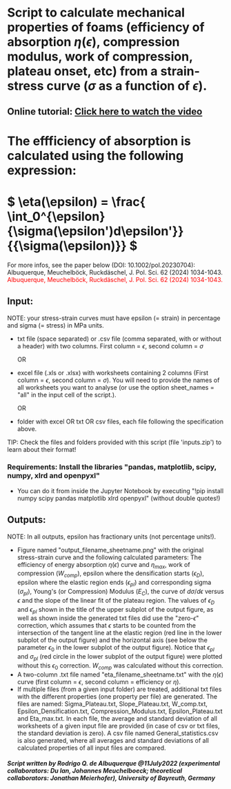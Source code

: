 # Script to calculate mechanical properties of foams (efficiency of absorption $\eta(\epsilon)$, compression modulus, work of compression, plateau onset, etc) from a strain-stress curve ($\sigma$ as a function of $\epsilon$). 

## Online tutorial: [Click here to watch the video](https://mms.uni-bayreuth.de/Panopto/Pages/Viewer.aspx?id=2e1e92bd-504f-49f6-9d90-b068007446bf)

# The effficiency of absorption is calculated using the following expression:

#    $` \eta(\epsilon) = \frac{ \int_0^{\epsilon}{\sigma(\epsilon')d\epsilon'}}{{\sigma(\epsilon)}} `$

For more infos, see the paper below (DOI: 10.1002/pol.20230704): Albuquerque, Meuchelböck, Ruckdäschel, J. Pol. Sci. 62 (2024) 1034-1043.
<span style="color: red;">Albuquerque, Meuchelböck, Ruckdäschel, J. Pol. Sci. 62 (2024) 1034-1043.</span>

## Input:

NOTE: your stress-strain curves must have epsilon (= strain) in percentage and sigma (= stress) in MPa units.

- txt file (space separated) or .csv file (comma separated, with or without a header) with two columns. First column = $\epsilon$, second column = $\sigma$ 
   
   OR
   
   
- excel file (.xls or .xlsx) with worksheets containing 2 columns (First column = $\epsilon$, second column = $\sigma$). You will need to provide the names of all worksheets you want to analyse (or use the option sheet_names = "all" in the input cell of the script.).

   OR
   

- folder with excel OR txt OR csv files, each file following the specification above.

TIP: Check the files and folders provided with this script (file 'inputs.zip') to learn about their format!

### Requirements: Install the libraries "pandas, matplotlib, scipy, numpy, xlrd and openpyxl"
- You can do it from inside the Jupyter Notebook by executing "!pip install numpy scipy pandas matplotlib xlrd openpyxl" (without double quotes!)


## Outputs:
   NOTE: In all outputs, epsilon has fractionary units (not percentage units!).
  - Figure named "output_filename_sheetname.png" with the original stress-strain curve and the following calculated parameters: The efficiency of energy absorption $\eta(\epsilon)$ curve and $\eta_{max}$, work of compression ($W_{comp}$), epsilon where the densification starts ($\epsilon_{D}$), epsilon where the elastic region ends ($\epsilon_{pl}$) and corresponding sigma ($\sigma_{pl}$), Young's (or Compression) Modulus ($E_C$), the curve of $d\sigma/d\epsilon$ versus $\epsilon$ and the slope of the linear fit of the plateau region. The values of $\epsilon_{D}$ and $\epsilon_{pl}$ shown in the title of the upper subplot of the output figure, as well as shown inside the generated txt files did use the "zero-$\epsilon$" correction, which assumes that $\epsilon$ starts to be counted from the intersection of the tangent line at the elastic region (red line in the lower subplot of the output figure) and the horizontal axis (see below the parameter $\epsilon_0$ in the lower subplot of the output figure). Notice that $\epsilon_{pl}$ and $\sigma_{pl}$ (red circle in the lower subplot of the output figure) were plotted without this $\epsilon_0$ correction. $W_{comp}$ was calculated without this correction. 
  - A two-column .txt file named "eta_filename_sheetname.txt" with the $\eta(\epsilon)$ curve (first column = $\epsilon$, second column = efficiency or $\eta$).
  - If multiple files (from a given input folder) are treated, additional txt files with the different properties (one property per file) are generated. The files are named: Sigma_Plateau.txt, Slope_Plateau.txt, W_comp.txt, Epsilon_Densification.txt, Compression_Modulus.txt, Epsilon_Plateau.txt and Eta_max.txt. In each file, the average and standard deviation of all worksheets of a given input file are provided (in case of csv or txt files, the standard deviation is zero). A csv file named General_statistics.csv is also generated, where all averages and standard deviations of all calculated properties of all input files are compared.
  
  
##### Script written by Rodrigo Q. de Albuquerque @11July2022 (experimental collaborators: Du lan, Johannes Meuchelboeck; theoretical collaborators: Jonathan Meierhofer), University of Bayreuth, Germany
